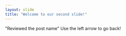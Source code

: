 ```yaml
---
layout: slide
title: "Welcome to our second slide!"
---
```

"Reviewed the post name"
Use the left arrow to go back!
